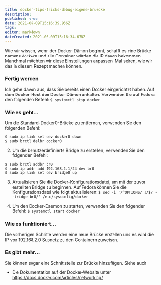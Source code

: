 ```yaml
---
title: docker-tips-tricks-debug-eigene-bruecke
description: 
published: true
date: 2021-06-09T15:16:39.936Z
tags: 
editor: markdown
dateCreated: 2021-06-09T15:16:34.678Z
---
```


Wie wir wissen, wenn der Docker-Dämon beginnt, schafft es eine Brücke namens `docker0` und alle Container würden die IP davon bekommen. Manchmal möchten wir diese Einstellungen anpassen. Mal sehen, wie wir das in diesem Rezept machen können.

### Fertig werden

Ich gehe davon aus, dass Sie bereits einen Docker eingerichtet haben. Auf dem Docker-Host den Docker-Dämon anhalten. Verwenden Sie auf Fedora den folgenden Befehl:
`$ systemctl stop docker`

### Wie es geht…

Um die Standard-Docker0-Brücke zu entfernen, verwenden Sie den folgenden Befehl:
```
$ sudo ip link set dev docker0 down 
$ sudo brctl delbr docker0
```

2. Um die benutzerdefinierte Bridge zu erstellen, verwenden Sie den folgenden Befehl:
```
$ sudo brctl addbr br0 
$ sudo ip addr add 192.168.2.1/24 dev br0 
$ sudo ip link set dev bridge0 up
```

3. Aktualisieren Sie die Docker-Konfigurationsdatei, um mit der zuvor erstellten Bridge zu beginnen. Auf Fedora können Sie die Konfigurationsdatei wie folgt aktualisieren:
`$ sed -i '/^OPTIONS/ s/$/ --bridge br0/' /etc/sysconfig/docker`

4. Um den Docker-Daemon zu starten, verwenden Sie den folgenden Befehl:
`$ systemctl start docker`

### Wie es funktioniert…

Die vorherigen Schritte werden eine neue Brücke erstellen und es wird die IP von 192.168.2.0 Subnetz zu den Containern zuweisen.

### Es gibt mehr…

Sie können sogar eine Schnittstelle zur Brücke hinzufügen.
Siehe auch

* Die Dokumentation auf der Docker-Website unter https://docs.docker.com/articles/networking/